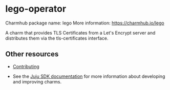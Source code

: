 # lego-operator

Charmhub package name: lego
More information: https://charmhub.io/lego

A charm that provides TLS Certificates from a Let's Encrypt server and distributes them via the tls-certificates interface.

## Other resources

- [Contributing](CONTRIBUTING.md)

- See the [Juju SDK documentation](https://juju.is/docs/sdk) for more information about developing and improving charms.
